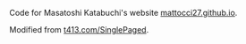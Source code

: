 Code for Masatoshi Katabuchi's website [mattocci27.github.io](https://github.com/mattocci27/mattocci27.github.io/).

Modified from [t413.com/SinglePaged](https://github.com/t413/SinglePaged).
